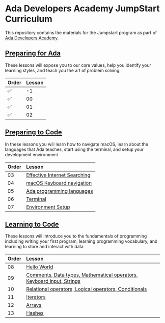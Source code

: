 # Ada Developers Academy JumpStart Curriculum
This repository contains the materials for the Jumpstart program as part of [Ada Developers Academy](http://adadevelopersacademy.org/).

## [Preparing for Ada](./preparing-for-ada)
These lessons will expose you to our core values, help you identify your learning styles, and teach you the art of problem solving

| Order | Lesson |
| :--- | :--- |
✅| -1 | [Applying to Ada](./preparing-for-ada/applying-to-ada) |
✅| 00 | [Social Justice](./preparing-for-ada/social-justice/) |
✅| 01 | [Learning Styles](./preparing-for-ada/learning-styles/) |
✅| 02 | [Problem Solving](./preparing-for-ada/problem-solving/) |

## [Preparing to Code](./preparing-to-code)
In these lessons you will learn how to navigate macOS, learn about the languages that Ada teaches, start using the terminal, and setup your development environment

| Order | Lesson |
| :--- | :--- |
| 03 | [Effective Internet Searching](./preparing-to-code/internet-searching/) |
| 04 | [macOS Keyboard navigation](./preparing-to-code/keyboard-navigation/) |
| 05 | [Ada programming languages](./preparing-to-code/ada-languages) |
| 06 | [Terminal](./preparing-to-code/terminal/) |
| 07 | [Environment Setup](./preparing-to-code/environment-setup/) |

## [Learning to Code](./learning-to-code)
These lessons will introduce you to the fundamentals of programming including writing your first program, learning programming vocabulary, and learning to store and interact with data

| Order | Lesson |
| :--- | :--- |
| 08 | [Hello World](./learning-to-code/hello-world/) |
| 09 | [Comments, Data types, Mathematical operators, Keyboard input, Strings](./learning-to-code/grammar/) |
| 10 | [Relational operators, Logical operators, Conditionals](./learning-to-code/programming-expressions/) |
| 11 | [Iterators](./learning-to-code/iterators/) |
| 12 | [Arrays](./learning-to-code/arrays) |
| 13 | [Hashes](./learning-to-code/hashes) |
